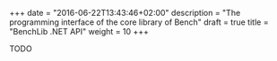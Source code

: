 +++
date = "2016-06-22T13:43:46+02:00"
description = "The programming interface of the core library of Bench"
draft = true
title = "BenchLib .NET API"
weight = 10
+++

TODO
